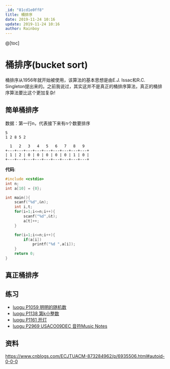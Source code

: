 ```yaml
---
_id: "81cd1e0ff8"
title: 桶排序
date: 2019-11-24 10:16
update: 2019-11-24 10:16
author: Rainboy
---
```


@[toc]
# 桶排序(bucket sort)

桶排序从1956年就开始被使用，该算法的基本思想是由E.J. Issac和R.C. Singleton提出来的。之前我说过，其实这并不是真正的桶排序算法，真正的桶排序算法要比这个更加复杂!

## 简单桶排序


数据：第一行n，代表接下来有n个数要排序
```
5
1 2 8 5 2
```


````
  1   2   3   4   5   6   7   8   9  
+---+---+---+---+---+---+---+---+---+
| 1 | 2 | 0 | 0 | 0 | 0 | 0 | 1 | 0 |
+---+---+---+---+---+---+---+---+---+
````

**代码**:

```c
#include <cstdio>
int n;
int a[10] = {0};

int main(){
    scanf("%d",&n);
    int i,t;
    for(i=1;i<=n;i++){
        scanf("%d",&t);
        a[t]++;
    }

    for(i=1;i<=n;i++){
        if(a[i])
            printf("%d ",a[i]);
    }
    return 0;
}
```

## 真正桶排序

## 练习

- [luogu P1059 明明的随机数](https://www.luogu.org/problem/P1059)
- [luogu P1138 第k小整数](https://www.luogu.org/problem/P1138)
- [luogu P1161 开灯](https://www.luogu.org/problem/P1161)
- [luogu P2969 USACO09DEC 音符Music Notes](https://www.luogu.org/problem/P2969)

## 资料

https://www.cnblogs.com/ECJTUACM-873284962/p/6935506.html#autoid-0-0-0
